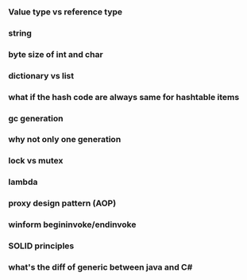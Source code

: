 ### Value type vs reference type
### string
### byte size of int and char
### dictionary vs list
### what if the hash code are always same for hashtable items
### gc generation
### why not only one generation
### lock vs mutex
### lambda
### proxy design pattern (AOP)
### winform begininvoke/endinvoke
### SOLID principles
### what's the diff of generic between java and C#
